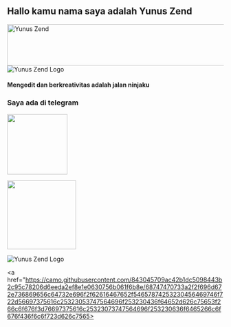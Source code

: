 ## Hallo kamu nama saya adalah Yunus Zend
<a href="https://cooltext.com"><img src="https://images.cooltext.com/5527054.gif" width="802" height="96" alt="Yunus Zend" /></a>
![Yunus Zend Logo](https://telegra.ph/file/2e90cde2cd2196b2c2eda.jpg)

#### Mengedit dan berkreativitas adalah jalan ninjaku
### Saya ada di telegram 

<a href="https://t.me/ZendYNS"><img src="https://img.shields.io/badge/My%20Contact%3F-click here-magenta?&style=flat-square?&logo=telegram" width=140px></a></p>
<a href="https://t.me/KingUserbotSupport"><img src="https://img.shields.io/badge/Group%20Support%3F-click here-yellow?&style=flat-square?&logo=telegram" width=160px></a></p>
![Yunus Zend Logo](https://telegra.ph/file/ce9c9c274490d511fb001.jpg)

<a href="https://camo.githubusercontent.com/843045709ac42b1dc5098443b2c95c78206d6eeda2ef8e1e0630756b061f6b8e/68747470733a2f2f696d672e736869656c64732e696f2f62616467652f54657874253230456469746f722d56697375616c25323053747564696f253230436f64652d626c75653f266c6f676f3d76697375616c25323073747564696f253230636f6465266c6f676f436f6c6f723d626c7565></a></p>
